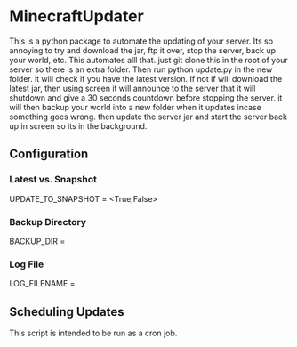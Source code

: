 # MinecraftUpdater
This is a python package to automate the updating of your server. Its so annoying to try and download the jar,
ftp it over, stop the server, back up your world, etc. This automates alll that. just git clone this in the root of
your server so there is an extra folder. Then run python update.py in the new folder. it will check if you have the
latest version. If not if will download the latest jar, then using screen it will announce to the server that it will
shutdown and give a 30 seconds countdown before stopping the server. it will then backup your world into a new folder
when it updates incase something goes wrong. then update the server jar and start the server back up in screen so its in the background.
           
## Configuration

### Latest vs. Snapshot
UPDATE_TO_SNAPSHOT = <True,False>

### Backup Directory
BACKUP_DIR = <name of directory to save files>

### Log File
LOG_FILENAME = <name of file to save log messages>
                
## Scheduling Updates
This script is intended to be run as a cron job.
